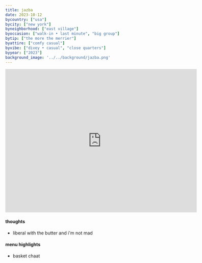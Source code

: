 ```yaml
---
title: jazba
date: 2023-10-12
bycountry: ["usa"]
bycity: ["new york"]
byneighborhood: ["east village"]
byoccasion: ["walk-in • last minute", "big group"]
bytip: ["the more the merrier"]
byattire: ["comfy casual"]
byvibe: ["divey • casual", "close quarters"]
byyear: ["2023"]
background_image: '../../background/jazba.png'
---
```


<iframe src="https://www.google.com/maps/embed?pb=!1m18!1m12!1m3!1d3023.3778240451097!2d-73.98844742343513!3d40.73171113640779!2m3!1f0!2f0!3f0!3m2!1i1024!2i768!4f13.1!3m3!1m2!1s0x89c259caa5125719%3a0xd4cbbbfa426e3a1c!2sjazba!5e0!3m2!1sen!2sus!4v1697398673239!5m2!1sen!2sus" width="600" height="450" style="border:0;" allowfullscreen="" loading="lazy" referrerpolicy="no-referrer-when-downgrade"></iframe>

#### thoughts
* liberal with the butter and i'm not mad

#### menu highlights
* basket chaat
